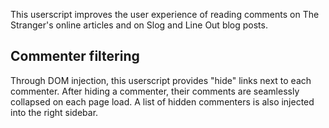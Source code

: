 This userscript improves the user experience of reading comments on The Stranger's online articles and on Slog and Line Out blog posts.

## Commenter filtering

Through DOM injection, this userscript provides "hide" links next to each commenter. After hiding a commenter, their comments are seamlessly collapsed on each page load. A list of hidden commenters is also injected into the right sidebar.
